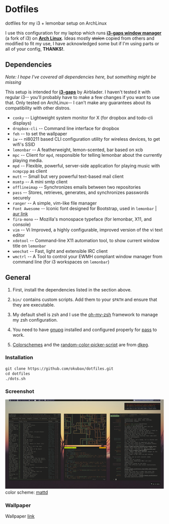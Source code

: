 # Dotfiles

dotfiles for my i3 + lemonbar setup on ArchLinux

I use this configuration for my laptop which runs **[i3-gaps window manager](https://github.com/Airblader/i3)** (a fork of i3) on
**[Arch Linux](https://www.archlinux.org/)**.
Ideas mostly <del>stolen</del> copied from others and modified to fit my use, I have acknowledged some but if I'm using parts or all of your config, **THANKS!**.

## Dependencies

*Note: I hope I've covered all dependencies here, but something might be missing*

This setup is intended for **[i3-gaps](https://github.com/Airblader/i3)** by Airblader. I haven't tested it with regular i3-- you'll probably have to make a few changes if you want to use that. Only tested on ArchLinux-- I can't make any guarantees about its compatibility with other distros.

* `conky` -- Lightweight system monitor for X (for dropbox and todo-cli displays)
* `dropbox-cli` -- Command line interface for dropbox
* `feh` -- to set the wallpaper
* `iw` -- nl80211 based CLI configuration utility for wireless devices, to get wifi's SSID
* `lemonbar` -- A featherweight, lemon-scented, bar based on xcb
* `mpc` -- Client for `mpd`, responsible for telling lemonbar about the currently playing media.
* `mpd` -- Flexible, powerful, server-side application for playing music with `ncmpcpp` as client
* `mutt` -- Small but very powerful text-based mail client
* `msmtp` -- A mini smtp client
* `offlineimap` -- Synchronizes emails between two repositories
* `pass` -- Stores, retrieves, generates, and synchronizes passwords securely  
* `ranger` -- A simple, vim-like file manager
* `Font Awesome` -- Iconic font designed for Bootstrap, used in `lemonbar` | [aur link](https://aur.archlinux.org/packages/ttf-font-awesome)
* `fira-mono` -- Mozilla's monospace typeface (for lemonbar, X11, and console)
* `vim` -- Vi Improved, a highly configurable, improved version of the vi text editor
* `xdotool` -- Command-line X11 automation tool, to show current window title on `lemonbar`
* `weechat` -- Fast, light and extensible IRC client
* `wmctrl` -- 	A Tool to control your EWMH compliant window manager from command line (for i3 workspaces on `lemonbar`)



## General

1. First, install the dependencies listed in the section above.

2. `bin/` contains custom scripts. Add them to your `$PATH` and ensure that they are executable. 

3. My default shell is zsh and I use the [oh-my-zsh](https://github.com/robbyrussell/oh-my-zsh) framework to manage my zsh configuration.

4. You need to have [gnupg](https://www.archlinux.org/packages/core/x86_64/gnupg/) installed and configured properly for [pass](https://www.archlinux.org/packages/community/any/pass/) to work.

5. [Colorschemes](/Xresources.d/colors) and the [random-color-picker-script](/Xresources.d/random-color-picker) are from [dkeg](https://github.com/dkeg/crayolo).



### Installation

```
git clone https://github.com/okubax/dotfiles.git
cd dotfiles
./dots.sh

```


### Screenshot

![Screenshot](/screenshot.png)
color scheme: [mattd](/Xresources.d/colors/mattd)


### Wallpaper

Wallpaper [link](http://imgur.com/dF54a7I)


&nbsp;
